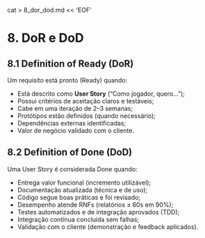 cat > 8_dor_dod.md << 'EOF'
# 8. DoR e DoD

## 8.1 Definition of Ready (DoR)

Um requisito está pronto (Ready) quando:

- Está descrito como **User Story** (“Como jogador, quero…”);
- Possui critérios de aceitação claros e testáveis;
- Cabe em uma iteração de 2–3 semanas;
- Protótipos estão definidos (quando necessário);
- Dependências externas identificadas;
- Valor de negócio validado com o cliente.

## 8.2 Definition of Done (DoD)

Uma User Story é considerada Done quando:

- Entrega valor funcional (incremento utilizável);
- Documentação atualizada (técnica e de uso);
- Código segue boas práticas e foi revisado;
- Desempenho atende RNFs (relatórios ≤ 60s em 90%);
- Testes automatizados e de integração aprovados (TDD);
- Integração contínua concluída sem falhas;
- Validação com o cliente (demonstração e feedback aplicados).
    